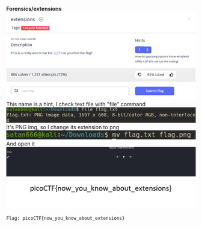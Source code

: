 **Forensics/extensions**
![](problem.png)\
This name is a hint, I check text file with "file" command\
![](check1.png)\
It's PNG img, so I change its extension to png\
![](check2.png)\
And open it
![](flag.png)
~~~
Flag: picoCTF{now_you_know_about_extensions}
~~~